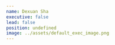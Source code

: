 ```yaml
---
name: Dexuan Sha
executive: false
lead: false
position: undefined
image: ../assets/default_exec_image.png
---
```

